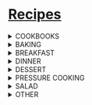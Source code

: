 # [Recipes](https://benklassen77.github.io)

<div class="something" markdown="1">
<details><summary>COOKBOOKS</summary>
<p>
<ul>
<li><a href="https://benklassen77.github.io/documents/fun/cooking/mennonitecommunitycookbook.pdf">Mennonite Cookbook</a></li>
<li><a href="https://benklassen77.github.io/documents/fun/cooking/moosewoodcookbook.pdf">Moosewood Cookbook</a></li>
<li><a href="dinner/mealprep.pdf">Mom's Meal Prep</a></li>
</ul>
</p>
</details>
</div>

<div class="something" markdown="1">
<details><summary>BAKING</summary>
<p>
<ul>
<li><a href="baking/bananachipmuffin.pdf">Banana Chocolate Chip Muffin</a></li>
<li><a href="baking/cinnamonbun.pdf">Cinnamon Bun</a></li>
<li><a href="baking/basicroll.pdf">Roll</a></li>
<li><a href="baking/peanutbuttergranolabars.pdf">Peanut Butter Granola Bars</a></li>
</ul>
</p>
</details>
</div>

<div class="something" markdown="1">
<details><summary>BREAKFAST</summary>
<p>
<ul>
<li><a href="breakfast/eggsbenedict.pdf">Eggs Benedict</a></li>
</ul>
</p>
</details>
</div>

<div class="something" markdown="1">
<details><summary>DINNER</summary>
<p>
<ul>
<li><a href="dinner/beetborscht.pdf">Beet Borscht</a></li>
<li><a href="dinner/chickenparmesan.pdf">Chicken Parmesan</a></li>
<li><a href="dinner/hermburg.pdf">HermBurgs</a></li>
<li><a href="dinner/mashedpotatoes.pdf">Mashed Potatoes</a></li>
<li><a href="dinner/mexicansoup.pdf">Mexican Soup</a></li>
<li><a href="dinner/ribsdinner.pdf">Ribs</a></li>
<li><a href="dinner/tacobeef.pdf">Taco Beef</a></li>
<li><a href="dinner/tomatosoup.pdf">Tomato Soup</a></li>
</ul>
</p>
</details>
</div>

<div class="something" markdown="1">
<details><summary>DESSERT</summary>
<p>
<ul>
<li><a href="dessert/applesaucecookie.pdf">Applesauce Cookie</a></li>
<li><a href="dessert/applesaucecake.pdf">Applesauce Cake</a></li>
<li><a href="dessert/brownies.pdf">Brownies</a></li>
<li><a href="dessert/chocolatecake.pdf">Chocolate Cake</a></li>
<li><a href="dessert/chocolatechipcookie.pdf">Chocolate Chip Cookies</a></li>
<li><a href="dessert/chocolateglaze.pdf">Chocolate Glaze</a></li>
<li><a href="dessert/hotchocolate.pdf">Hot Chocolate</a></li>
<li><a href="dessert/minieggcookie.pdf">Easter Mini Egg Cookie</a></li>
<li><a href="dessert/pavlova.pdf">Pavlova</a></li>
<li><a href="dessert/peanutbuttercookies.pdf">Peanut Butter Cookies</a></li>
<li><a href="dessert/pumpkinroll.pdf">Pumpkin Roll</a></li>
<li><a href="dessert/shortbread.pdf">Shortbread</a></li>
</ul>
</p>
</details>
</div>

<div class="something" markdown="1">
<details><summary>PRESSURE COOKING</summary>
<p>
<ul>
<li><a href="pressurecooking/steelrolledoats.pdf">Steel Rolled Oats</a></li>
<li><a href="pressurecooking/quinoa.pdf">Quinoa</a></li>
<li><a href="pressurecooking/hardboiledeggs.pdf">Hard Boiled Eggs</a></li>
<li><a href="pressurecooking/generaltimetables.pdf">Time Tables</a></li>
<li><a href="pressurecooking/porkloin.pdf">Pork Loin</a></li>
</ul>
</p>
</details>
</div>

<div class="something" markdown="1">
<details><summary>SALAD</summary>
<p>
<ul>
<li><a href="salad/quinoasalad.pdf">Quinoa Salad</a></li>
</ul>
</p>
</details>
</div>

<div class="something" markdown="1">
<details><summary>OTHER</summary>
<p>
<ul>
<li><a href="other/pastasauce.pdf">Pasta Sauce</a></li>
<li><a href="other/zucchinirelish.pdf">Zucchini Relish</a></li>
</ul>
</p>
</details>
</div>
